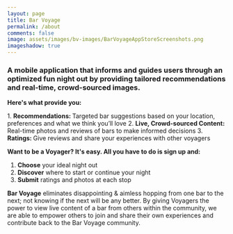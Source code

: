 ```yaml
---
layout: page
title: Bar Voyage
permalink: /about
comments: false
image: assets/images/bv-images/BarVoyageAppStoreScreenshots.png
imageshadow: true
---
```


<div>
    <h3> A mobile application that informs and guides users through an optimized fun night out by providing tailored recommendations and real-time, crowd-sourced images.
    </h3>
</div>
<div>
    
</div>

<p><strong>Here's what provide you:</strong></p>
1. <strong>Recommendations: </strong>Targeted bar suggestions based on your location, preferences and what we think you’ll love
2. <strong>Live, Crowd-sourced Content: </strong>Real-time photos and reviews of bars to make informed decisions
3. <strong>Ratings: </strong>Give reviews and share your experiences with other voyagers




<p><strong>Want to be a Voyager? It's easy. All you have to do is sign up and:</strong></p>

1. <strong>Choose</strong> your ideal night out 
2. <strong>Discover</strong> where to start or continue your night
3. <strong>Submit</strong> ratings and photos at each stop

<p><strong>Bar Voyage</strong> eliminates disappointing & aimless hopping from one bar to the next; not knowing if the next will be any better. By giving Voyagers the power to view live content of a bar from others within the community, we are able to empower others to join and share their own experiences and contribute back to the Bar Voyage community.</p>
<!-- 
<a target="_blank" href="https://bootstrapstarter.com/bv-site/" class="btn btn-dark"> Get a sense of how our app works! &rarr;</a> -->

